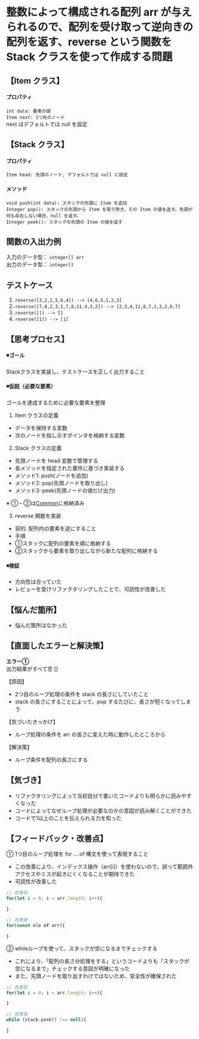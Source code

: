# 整数によって構成される配列 arr が与えられるので、配列を受け取って逆向きの配列を返す、reverse という関数を Stack クラスを使って作成する問題


## 【Item クラス】
#### プロパティ
`int data: 要素の値`   
`Item next: 1つ先のノード`  
next はデフォルトでは null を設定  

## 【Stack クラス】
#### プロパティ
`Item head: 先頭のノード, デフォルトでは null に設定`  

#### メソッド
`void push(int data): スタックの先頭に Item を追加`  
`Integer pop(): スタックの先頭から Item を取り除き、その Item の値を返す。先頭が何も存在しない場合、null を返す。`  
`Integer peek(): スタックの先頭の Item の値を返す`  


## 関数の入出力例
入力のデータ型： `integer[] arr`  
出力のデータ型： `integer[]`  


## テストケース
1. `reverse([3,2,1,5,6,4]) --> [4,6,5,1,2,3]`  
2. `reverse([7,8,2,3,1,7,8,11,4,3,2]) --> [2,3,4,11,8,7,1,3,2,8,7]`  
3. `reverse([]) --> []`  
4. `reverse([1]) --> [1]`  
  

## 【思考プロセス】
#### ◾️ゴール  
Stackクラスを実装し、テストケースを正しく出力すること  

#### ◾️仮説（必要な要素）  
ゴールを達成するために必要な要素を整理  
  
1. Item クラスの定義  
- データを保持する変数  
- 次のノードを指し示すポインタを格納する変数  
  
2. Stack クラスの定義    
- 先頭ノードを head 変数で管理する  
- 各メソッドを指定された要件に基づき実装する
- メソッド1: push(ノードを追加)  
- メソッド2: pop(先頭ノードを取り出し)  
- メソッド3: peek(先頭ノードの値だけ出力)  

※ ①・②は[Common](../Common/js)に格納済み  

3. reverse 関数を実装
- 目的: 配列内の要素を逆にすること  
- 手順   
- ①スタックに配列の要素を順に格納する  
- ②スタックから要素を取り出しながら新たな配列に格納する  

#### ◾️検証  
- 方向性は合っていた  
- レビューを受けリファクタリングしたことで、可読性が改善した  

## 【悩んだ箇所】
- 悩んだ箇所はなかった    

## 【直面したエラーと解決策】
**エラー①**  
出力結果がすべて空 []  
  
【原因】  
- 2つ目のループ処理の条件を stack の長さにしていたこと  
- stack の長さにすることによって、pop するたびに、長さが短くなってしまう  

【気づいたきっかけ】  
- ループ処理の条件を arr の長さに変えた時に動作したところから  

【解決策】  
- ループ条件を配列の長さにする  

## 【気づき】
- リファクタリングによって当初自分で書いたコードよりも明らかに読みやすくなった  
- コードによってなぜループ処理が必要なのかの意図が読み解くことができた  
- コードで1以上のことを伝えられる力を知った  

## 【フィードバック・改善点】
① 1つ目のループ処理を for ... of 構文を使って表現すること  
- この改善により、インデックス操作（arr[i]）を使わないので、誤って範囲外アクセスやミスが起きにくくなることが期待できた  
- 可読性が改善した  
```js
// 改善前
for(let i = 0; i < arr.length; i++){

}

// 改善後
for(const ele of arr){

}
```
  
② whileループを使って、スタックが空になるまでチェックする  
- これにより、「配列の長さ分処理をする」というコードよりも「スタックが空になるまで」チェックする意図が明確になった  
- また、先頭ノードを取り出すわけではないため、安全性が確保された  
```js 
// 改善前
for(let i = 0; i < arr.length; i++){

}

// 改善後
while (stack.peek() !== null){

}
```